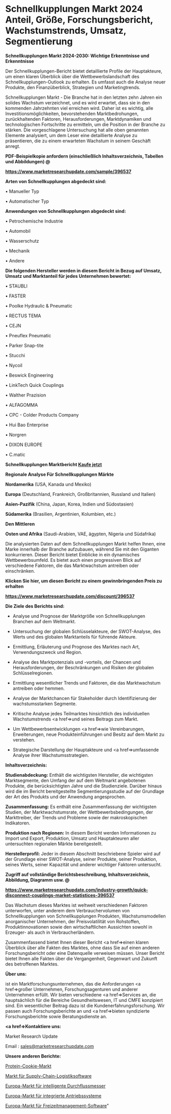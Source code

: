 # Schnellkupplungen Markt 2024 Anteil, Größe, Forschungsbericht, Wachstumstrends, Umsatz, Segmentierung

<strong>Schnellkupplungen Markt 2024-2030: Wichtige Erkenntnisse und Erkenntnisse</strong>

Der Schnellkupplungen-Bericht bietet detaillierte Profile der Hauptakteure, um einen klaren Überblick über die Wettbewerbslandschaft des Schnellkupplungen-Outlook zu erhalten. Es umfasst auch die Analyse neuer Produkte, den Finanzüberblick, Strategien und Marketingtrends.

Schnellkupplungen Markt - Die Branche hat in den letzten zehn Jahren ein solides Wachstum verzeichnet, und es wird erwartet, dass sie in den kommenden Jahrzehnten viel erreichen wird. Daher ist es wichtig, alle Investitionsmöglichkeiten, bevorstehenden Marktbedrohungen, zurückhaltenden Faktoren, Herausforderungen, Marktdynamiken und technologischen Fortschritte zu ermitteln, um die Position in der Branche zu stärken. Die vorgeschlagene Untersuchung hat alle oben genannten Elemente analysiert, um dem Leser eine detaillierte Analyse zu präsentieren, die zu einem erwarteten Wachstum in seinem Geschäft anregt.



<strong><b>PDF-Beispielkopie anfordern (einschließlich Inhaltsverzeichnis, Tabellen und Abbildungen) @ </b></strong>

<strong><a href=https://www.marketresearchupdate.com/sample/396537>

<strong>https://www.marketresearchupdate.com/sample/396537</u></a></strong></strong>



<strong>Arten von Schnellkupplungen abgedeckt sind:</strong>

• Manueller Typ

• Automatischer Typ



<strong>Anwendungen von Schnellkupplungen abgedeckt sind:</strong>

• Petrochemische Industrie

• Automobil

• Wasserschutz

• Mechanik

• Andere



<strong>Die folgenden Hersteller werden in diesem Bericht in Bezug auf Umsatz, Umsatz und Marktanteil für jedes Unternehmen bewertet:</strong>

• STAUBLI

• FASTER

• Poolke Hydraulic & Pneumatic

• RECTUS TEMA

• CEJN

• Pneuflex Pneumatic

• Parker Snap-tite

• Stucchi

• Nycoil

• Beswick Engineering

• LinkTech Quick Couplings

• Walther Prazision

• ALFAGOMMA

• CPC - Colder Products Company

• Hui Bao Enterprise

• Norgren

• DIXON EUROPE

• C.matic



<strong>Schnellkupplungen Marktbericht <a href=https://www.marketresearchupdate.com/buynow/396537>Kaufe jetzt</a></strong>



<strong>Regionale Analyse Für Schnellkupplungen Märkte</strong>



<strong>Nordamerika</strong> (USA, Kanada und Mexiko)



<strong>Europa</strong> (Deutschland, Frankreich, Großbritannien, Russland und Italien)



<strong>Asien-Pazifik</strong> (China, Japan, Korea, Indien und Südostasien)



<strong>Südamerika</strong> (Brasilien, Argentinien, Kolumbien, etc.)



<strong>Den Mittleren</strong> 

<strong>Osten und Afrika</strong> (Saudi-Arabien, VAE, ägypten, Nigeria und Südafrika)

Die analysierten Daten auf dem Schnellkupplungen Markt helfen Ihnen, eine Marke innerhalb der Branche aufzubauen, während Sie mit den Giganten konkurrieren. Dieser Bericht bietet Einblicke in ein dynamisches Wettbewerbsumfeld. Es bietet auch einen progressiven Blick auf verschiedene Faktoren, die das Marktwachstum antreiben oder einschränken.



<strong>Klicken Sie hier, um diesen Bericht zu einem gewinnbringenden Preis zu erhalten
</strong>

<strong><a href=https://www.marketresearchupdate.com/discount/396537>https://www.marketresearchupdate.com/discount/396537</b></u></strong></a>



<strong>Die Ziele des Berichts sind:</strong>

- Analyse und Prognose der Marktgröße von Schnellkupplungen Branchen auf dem Weltmarkt.

- Untersuchung der globalen Schlüsselakteure, der SWOT-Analyse, des Werts und des globalen Marktanteils für führende Akteure.

- Ermittlung, Erläuterung und Prognose des Marktes nach Art, Verwendungszweck und Region.

- Analyse des Marktpotenzials und -vorteils, der Chancen und Herausforderungen, der Beschränkungen und Risiken der globalen Schlüsselregionen.

- Ermittlung wesentlicher Trends und Faktoren, die das Marktwachstum antreiben oder hemmen.

- Analyse der Marktchancen für Stakeholder durch Identifizierung der wachstumsstarken Segmente.

- Kritische Analyse jedes Teilmarktes hinsichtlich des individuellen Wachstumstrends <a href=>und</a> seines Beitrags zum Markt.

- Um Wettbewerbsentwicklungen <a href=>wie</a> Vereinbarungen, Erweiterungen, neue Produkteinführungen und Besitz auf dem Markt zu verstehen.

- Strategische Darstellung der Hauptakteure und <a href=>umfas</a>sende Analyse ihrer Wachstumsstrategien.



<strong>Inhaltsverzeichnis:</strong>



<strong>Studienabdeckung:</strong> Enthält die wichtigsten Hersteller, die wichtigsten Marktsegmente, den Umfang der auf dem Weltmarkt angebotenen Produkte, die berücksichtigten Jahre und die Studienziele. Darüber hinaus wird die im Bericht bereitgestellte Segmentierungsstudie auf der Grundlage der Art des Produkts und der Anwendung angesprochen.



<strong>Zusammenfassung:</strong> Es enthält eine Zusammenfassung der wichtigsten Studien, der Marktwachstumsrate, der Wettbewerbsbedingungen, der Markttreiber, der Trends und Probleme sowie der makroskopischen Indikatoren.



<strong>Produktion nach Regionen:</strong> In diesem Bericht werden Informationen zu Import und Export, Produktion, Umsatz und Hauptakteuren aller untersuchten regionalen Märkte bereitgestellt.



<strong>Herstellerprofil:</strong> Jeder in diesem Abschnitt beschriebene Spieler wird auf der Grundlage einer SWOT-Analyse, seiner Produkte, seiner Produktion, seines Werts, seiner Kapazität und anderer wichtiger Faktoren untersucht.



<strong><b>Zugriff auf vollständige Berichtsbeschreibung, Inhaltsverzeichnis, Abbildung, Diagramm usw. @ </b></strong>

<strong><a href=https://www.marketresearchupdate.com/industry-growth/quick-disconnect-couplings-market-statistices-396537>https://www.marketresearchupdate.com/industry-growth/quick-disconnect-couplings-market-statistices-396537</a></strong>

Das Wachstum dieses Marktes ist weltweit verschiedenen Faktoren unterworfen, unter anderem dem Verbrauchervolumen von Schnellkupplungen von Schnellkupplungen Produkten, Wachstumsmodellen anorganischer Unternehmen, der Preisvolatilität von Rohstoffen, Produktinnovationen sowie den wirtschaftlichen Aussichten sowohl in Erzeuger- als auch in Verbraucherländern.

Zusammenfassend bietet Ihnen dieser Bericht <a href=>einen</a> klaren Überblick über alle Fakten des Marktes, ohne dass Sie auf einen anderen Forschungsbericht oder eine Datenquelle verweisen müssen. Unser Bericht bietet Ihnen alle Fakten über die Vergangenheit, Gegenwart und Zukunft des betroffenen Marktes.



<strong>Über uns:</strong>

 ist ein Marktforschungsunternehmen, das die Anforderungen <a href=>großer</a> Unternehmen, Forschungsagenturen und anderer Unternehmen erfüllt. Wir bieten verschiedene <a href=>Services</a> an, die hauptsächlich für die Bereiche Gesundheitswesen, IT und CMFE konzipiert sind. Ein wesentlicher Beitrag dazu ist die Kundenerfahrungsforschung. Wir passen auch Forschungsberichte an und <a href=>bieten</a> syndizierte Forschungsberichte sowie Beratungsdienste an.



<strong><a href=>Kontaktiere uns:</a></strong>

Market Research Update

Email : sales@marketresearchupdate.com



<strong>Unsere anderen Berichte:</strong>

<a href=https://www.linkedin.com/pulse/protein-cookie-market-size-historical-growth>Protein-Cookie-Markt</a>

<a href=https://www.linkedin.com/pulse/supply-chain-logistics-software-market-analysis>Markt für Supply-Chain-Logistiksoftware</a>

<a href=https://www.linkedin.com/pulse/europe-intelligent-flowmeters-market-2023-analysis-growth>Europa-Markt für intelligente Durchflussmesser</a>

<a href=https://www.linkedin.com/pulse/europe-integrated-drive-systems-market-2023>Europa-Markt für integrierte Antriebssysteme</a>

<a href=https://www.linkedin.com/pulse/europe-recreation-management-software-market-2023-current-mlnff/>Europa-Markt für Freizeitmanagement-Software</a>"
